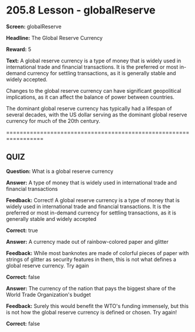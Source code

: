 # 205.8 Lesson - globalReserve

**Screen:** globalReserve

**Headline:** The Global Reserve Currency

**Reward:** 5

**Text:** A global reserve currency is a type of money that is widely used in international trade and financial transactions. It is the preferred or most in-demand currency for settling transactions, as it is generally stable and widely accepted.

Changes to the global reserve currency can have significant geopolitical implications, as it can affect the balance of power between countries.

The dominant global reserve currency has typically had a lifespan of several decades, with the US dollar serving as the dominant global reserve currency for much of the 20th century.


=================================================================

## QUIZ

**Question:** What is a global reserve currency


**Answer:** A type of money that is widely used in international trade and financial transactions

**Feedback:** Correct! A global reserve currency is a type of money that is widely used in international trade and financial transactions. It is the preferred or most in-demand currency for settling transactions, as it is generally stable and widely accepted

**Correct:** true

**Answer:** A currency made out of rainbow-colored paper and glitter

**Feedback:** While most banknotes are made of colorful pieces of paper with strings of glitter as security features in them, this is not what defines a global reserve currency. Try again

**Correct:** false

**Answer:** The currency of the nation that pays the biggest share of the World Trade Organization&#x27;s budget

**Feedback:** Surely this would benefit the WTO&#x27;s funding immensely, but this is not how the global reserve currency is defined or chosen. Try again!

**Correct:** false


<figure><img src="../.gitbook/assets/205-08.png" alt=""><figcaption></figcaption></figure>

